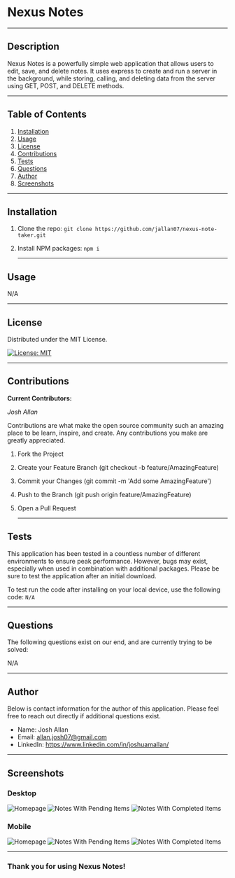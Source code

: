# **Nexus Notes**

---

## **Description**

Nexus Notes is a powerfully simple web application that allows users to edit, save, and delete notes. It uses express to create and run a server in the background, while storing, calling, and deleting data from the server using GET, POST, and DELETE methods.

---

## **Table of Contents**

1. [Installation](#Installation)
2. [Usage](#Usage)
3. [License](#License)
4. [Contributions](#Contributions)
5. [Tests](#Tests)
6. [Questions](#Questions)
7. [Author](#Author)
8. [Screenshots](#Screenshots)

---

## **Installation**

1. Clone the repo: `git clone https://github.com/jallan07/nexus-note-taker.git`
2. Install NPM packages: `npm i`

   ***

## **Usage**

N/A

---

## **License**

Distributed under the MIT License.

[![License: MIT](https://img.shields.io/badge/License-MIT-yellow.svg)](https://opensource.org/licenses/MIT)

---

## **Contributions**

**Current Contributors:**

_Josh Allan_

Contributions are what make the open source community such an amazing place to be learn, inspire, and create. Any contributions you make are greatly appreciated.

1. Fork the Project
2. Create your Feature Branch (git checkout -b feature/AmazingFeature)
3. Commit your Changes (git commit -m 'Add some AmazingFeature')
4. Push to the Branch (git push origin feature/AmazingFeature)
5. Open a Pull Request

   ***

## **Tests**

This application has been tested in a countless number of different environments to ensure peak performance. However, bugs may exist, especially when used in combination with additional packages. Please be sure to test the application after an initial download.

To test run the code after installing on your local device, use the following code:
`N/A`

---

## **Questions**

The following questions exist on our end, and are currently trying to be solved:

N/A

---

## **Author**

Below is contact information for the author of this application. Please feel free to reach out directly if additional questions exist.

- Name: Josh Allan
- Email: allan.josh07@gmail.com
- LinkedIn: https://www.linkedin.com/in/joshuamallan/

---

## **Screenshots**

### Desktop

![Homepage](img/homepage-desktop.png)
![Notes With Pending Items](img/notes-list-desktop.png)
![Notes With Completed Items](img/notes-complete-desktop.png)

### Mobile

![Homepage](img/homepage-mobile.png)
![Notes With Pending Items](img/notes-list-mobile.png)
![Notes With Completed Items](img/notes-complete-mobile.png)

---

### Thank you for using Nexus Notes!
